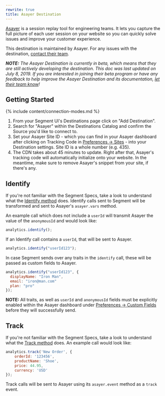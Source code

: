 ```yaml
---
rewrite: true
title: Asayer Destination
---
```

[Asayer](https://asayer.io) is a session replay tool for engineering teams. It lets you capture the full picture of each user session on your website so you can quickly solve issues and improve your customer experience.

This destination is maintained by Asayer. For any issues with the destination, [contact their team](mailto:support@asayer.io).

_**NOTE:** The Asayer Destination is currently in beta, which means that they are still actively developing the destination. This doc was last updated on July 8, 2019. If you are interested in joining their beta program or have any feedback to help improve the Asayer Destination and its documentation, [let their team know](mailto:support@asayer.io)!_

## Getting Started

{% include content/connection-modes.md %}

1. From your Segment UI's Destinations page click on "Add Destination".
2. Search for "Asayer" within the Destinations Catalog and confirm the Source you'd like to connect to.
3. Set your Asayer Site ID - which you can find in your Asayer dashboard after clicking on Tracking Code in [Preferences -> Sites](https://app.asayer.io/client/sites) - into your Destination settings. Site ID is a whole number (e.g. 435).
4. The CDN takes about 45 minutes to update. Right after that, Asayer's tracking code will automatically initialize onto your website. In the meantime, make sure to remove Asayer's snippet from your site, if there's any.

## Identify

If you're not familiar with the Segment Specs, take a look to understand what the [Identify method](https://segment.com/docs/connections/spec/identify/) does. Identify calls sent to Segment will be transformed and sent to Asayer's `asayer.vars` method.

An example call which does not include a `userId` will transmit Asayer the value of the `anonymousId` and would look like:
```js
analytics.identify();
```
If an Identify call contains a `userId`, that will be sent to Asayer.

```js
analytics.identify("userId123");
```

In case Segment sends over any traits in the `identify` call, these will be passed as custom fields to Asayer.
```js
analytics.identify("userId123", {
  displayName: "Iron Man",
  email: "iron@man.com"
  plan: "pro"
});
```

**NOTE:** All traits, as well as `userId` and `anonymousId` fields must be explicitly enabled within the Asayer dashboard under [Preferences -> Custom Fields](https://app.asayer.io/client/custom-fields) before they will successfully send.

## Track

If you're not familiar with the Segment Specs, take a look to understand what the [Track method](https://segment.com/docs/connections/spec/track/) does. An example call would look like:

```js
analytics.track('New Order', {
    orderId: '123456',
    productName: 'Shoe',
    price: 44.95,
    currency: 'USD'
});
```

Track calls will be sent to Asayer using its `asayer.event` method as a `track` event.
